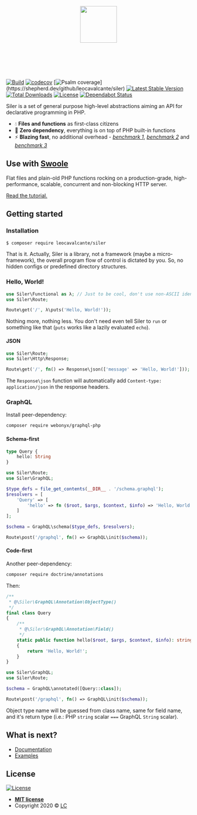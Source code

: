 <p align="center">
    <br><br>
    <img src="siler.png" height="100"/>
    <br><br><br><br><br><br>
</p>

[![Build](https://github.com/leocavalcante/siler/workflows/CI/badge.svg)](https://github.com/leocavalcante/siler/actions)
[![codecov](https://codecov.io/gh/leocavalcante/siler/branch/master/graph/badge.svg)](https://codecov.io/gh/leocavalcante/siler)
[![Psalm coverage](https://shepherd.dev/github/leocavalcante/siler/coverage.svg?)](https://shepherd.dev/github/leocavalcante/siler)
[![Latest Stable Version](https://poser.pugx.org/leocavalcante/siler/v/stable)](https://packagist.org/packages/leocavalcante/siler)
[![Total Downloads](https://poser.pugx.org/leocavalcante/siler/downloads)](https://packagist.org/packages/leocavalcante/siler)
[![License](https://poser.pugx.org/leocavalcante/siler/license)](https://packagist.org/packages/leocavalcante/siler)
[![Dependabot Status](https://api.dependabot.com/badges/status?host=github&repo=leocavalcante/siler)](https://dependabot.com)

Siler is a set of general purpose high-level abstractions aiming an API for declarative programming in PHP.

* 💧 **Files and functions** as first-class citizens
* 🔋 **Zero dependency**, everything is on top of PHP built-in functions
* ⚡ **Blazing fast**, no additional overhead - [*benchmark 1*](https://github.com/kenjis/php-framework-benchmark#results), [*benchmark 2*](https://qiita.com/prograti/items/01eac3d20f1447a7b2f9) and [*benchmark 3*](https://github.com/the-benchmarker/web-frameworks)

## Use with [Swoole](https://www.swoole.co.uk/)

Flat files and plain-old PHP functions rocking on a production-grade, high-performance, scalable, concurrent and non-blocking HTTP server.

[Read the tutorial.](https://siler.leocavalcante.com/swoole)

## Getting started

### Installation

```bash
$ composer require leocavalcante/siler
```

That is it. Actually, Siler is a library, not a framework (maybe a micro-framework), the overall program flow of control is dictated by you. So, no hidden configs or predefined directory structures.

### Hello, World!

```php
use Siler\Functional as λ; // Just to be cool, don't use non-ASCII identifiers ;)
use Siler\Route;

Route\get('/', λ\puts('Hello, World!'));
```
Nothing more, nothing less. You don't need even tell Siler to `run` or something like that (`puts` works like a lazily evaluated `echo`).

#### JSON

```php
use Siler\Route;
use Siler\Http\Response;

Route\get('/', fn() => Response\json(['message' => 'Hello, World!']));
```

The `Response\json` function will automatically add `Content-type: application/json` in the response headers.

### GraphQL

Install peer-dependency:

```bash
composer require webonyx/graphql-php
```

#### Schema-first

```graphql
type Query {
    hello: String
}
```

```php
use Siler\Route;
use Siler\GraphQL;

$type_defs = file_get_contents(__DIR__ . '/schema.graphql');
$resolvers = [
    'Query' => [
        'hello' => fn ($root, $args, $context, $info) => 'Hello, World!'
    ]
];

$schema = GraphQL\schema($type_defs, $resolvers);

Route\post('/graphql', fn() => GraphQL\init($schema));
```

#### Code-first

Another peer-dependency:

```bash
composer require doctrine/annotations
```

Then:

```php
/**
 * @\Siler\GraphQL\Annotation\ObjectType()
 */
final class Query
{
    /**
     * @\Siler\GraphQL\Annotation\Field()
     */
    static public function hello($root, $args, $context, $info): string
    {
        return 'Hello, World!';
    }
}
```

```php
use Siler\GraphQL;
use Siler\Route;

$schema = GraphQL\annotated([Query::class]);

Route\post('/graphql', fn() => GraphQL\init($schema));
```

Object type name will be guessed from class name, same for field name, and it's return type (i.e.: PHP `string` scalar `===` GraphQL `String` scalar).

## What is next?

- [Documentation](https://siler.leocavalcante.dev/)
- [Examples](https://github.com/siler-examples)

## License

[![License](http://img.shields.io/:License-MIT-blue.svg?style=flat-square)](https://github.com/leocavalcante/siler/blob/master/LICENSE)

- **[MIT license](http://opensource.org/licenses/mit-license.php)**
- Copyright 2020 © <a href="https://leocavalcante.dev" target="_blank">LC</a>

